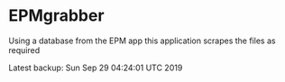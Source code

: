 # EPMgrabber
Using a database from the EPM app this application scrapes the files as required


Latest backup: Sun Sep 29 04:24:01 UTC 2019
